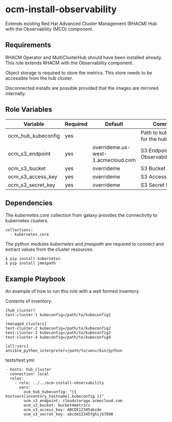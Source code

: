 ocm-install-observability
=========================

Extends existing Red Hat Advanced Cluster Management (RHACM) Hub with the Observability (MCO) component.


Requirements
------------

RHACM Operator and MultiClusterHub should have been installed already. This role extends RHACM with the Observability component.

Object storage is required to store the metrics. This store needs to be accessible from the hub cluster.

Disconnected installs are possible provided that the images are mirrored internally.


Role Variables
--------------

| Variable                | Required           | Default                            | Comments                                 |
|-------------------------|--------------------|------------------------------------|------------------------------------------|
| ocm_hub_kubeconfig      | yes                |                                    | Path to kubeconfig for the hub           |
| ocm_s3_endpoint         | yes                | overrideme.us-west-1.acmecloud.com | S3 Endpoint for Observability/Thanos     |
| ocm_s3_bucket           | yes                | overrideme                         | S3 Bucket                                |
| ocm_s3_access_key       | yes                | overrideme                         | S3 Access Key                            |
| ocm_s3_secret_key       | yes                | overrideme                         | S3 Secret Key                            |


Dependencies
------------

The *kubernetes.core* collection from galaxy provides the connectivity to kubernetes clusters.

    collections:
      - kubernetes.core

The python modules *kubernetes* and *jmespath* are required to connect and extract values from the cluster resources.

    $ pip install kubernetes
    $ pip install jmespath


Example Playbook
----------------

An example of how to run this role with a well formed inventory.

Contents of inventory:

    [hub_cluster]
    test-cluster-1 kubeconfig=/path/to/kubeconfig1

    [managed_clusters]
    test-cluster-2 kubeconfig=/path/to/kubeconfig2
    test-cluster-3 kubeconfig=/path/to/kubeconfig3
    test-cluster-4 kubeconfig=/path/to/kubeconfig4

    [all:vars]
    ansible_python_interpreter=/path/to/venv/bin/python

tests/test.yml:

    - hosts: hub_cluster
      connection: local
      roles:
        - role: ../../ocm-install-observability
          vars:
            ocm_hub_kubeconfig: "{{ hostvars[inventory_hostname].kubeconfig }}"
            ocm_s3_endpoint: cloudstorage.acmecloud.com
            ocm_s3_bucket: bucket4metrics
            ocm_s3_access_key: ABCDE12345abcde
            ocm_s3_secret_key: abcde12345fghij67890
